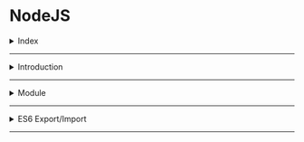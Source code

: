 # NodeJS

<details>
<summary>Index</summary>

## Index
* Introduction 
* Module

</details>

---

<details>
<summary>Introduction</summary>

## Introduction
NodeJS is a Javascript environment that executes Javascript code outside a web browser.

![NodeJS](./Assets/introduction/01-NodeJS.png)

### Advantages
* Cross Platform (Windows, Linux, MacOS...etc)
* Open Source
* Huge number of third-party packages
* Huge Community

</details>

---

<details>
<summary>Module</summary>

## Module
In Node JS, each Javascript file is treated as a separate module. 

### Export / Import
1. Default
2. Named

### Default
* The `module.exports` is a special object included in every Javascript file in the Node JS application by default.
* To import a module which is the local file, use the __require()__ function with the relative path of the module(fileName).

```js FirstModule.js
let FirstModule = () => {
    return "I am First Module"
};

// Default Export
module.exports = FirstModule;
```

```js
// Import
const FirstModule = require('./FirstModule');

console.log(FirstModule());  // I am First Module

```

### Named
You can export multiple items from a single file and import only what you need in another file.

```js Utils.js

// Functions
const FirstFunction = () => {
    return "I am First Function";
}

const SecondFunction = () => {
    return "I am Second Function";
}

// Named Export
exports.FirstFunction = FirstFunction;
exports.SecondFunction = SecondFunction;
```

```js
// Import 

const {FirstFunction, SecondFunction} = require('./Utils');


console.log(FirstFunction());  // I am First Function
console.log(SecondFunction());  // I am Second Function
```

</details>

---

<details>
<summary>ES6 Export/Import</summary>

## ES6 Export/Import
* Modern JS Module are known as ES6 Modules.
The `export` and `import` keywords are introduced for exporting and importing one or more members in a module.

1. Default 
2. Named

### Default 
Here we use file name extension as `.mjs`.

```js App.mjs
// Import
import FirstModule from "./FirstModule.mjs";

console.log(FirstModule());
```

```js FirstModule.mjs
// Export
let FirstModule = () => {
    return "I am First Module"
};

// Default Export
export default FirstModule

```

### Named 

```js Utils.mjs 

// Functions
export const FirstFunction = () => {
    return "I am First Function";
}

export const SecondFunction = () => {
    return "I am Second Function";
}

```

```js App.mjs
// Import 

import {FirstFunction, SecondFunction} from "./Utils.mjs"

console.log(FirstFunction());  // I am First Function
console.log(SecondFunction());  // I am Second Function
```


### Without mjs
* `npm init -y`
* Add type in the `package.json` file.
```json
{
  "type": "module"
}
```

```js Utils.js

// Functions
export const FirstFunction = () => {
    return "I am First Function";
}

const SecondFunction = () => {
    return "I am Second Function";
}

export default SecondFunction

```

```js App.js
// Import 

import SecondFunction, {FirstFunction} from "./Utils.js"

console.log(FirstFunction());  // I am First Function
console.log(SecondFunction());  // I am Second Function
```

</details>

---
